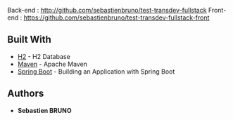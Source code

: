 Back-end : http://github.com/sebastienbruno/test-transdev-fullstack
Front-end : https://github.com/sebastienbruno/test-transdev-fullstack-front

## Built With

* [H2](https://www.h2database.com/html/main.html) - H2 Database
* [Maven](https://maven.apache.org/) - Apache Maven
* [Spring Boot](https://spring.io/guides/gs/spring-boot/) - Building an Application with Spring Boot

## Authors

* **Sebastien BRUNO**



